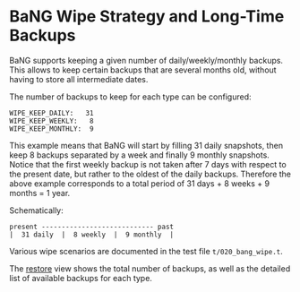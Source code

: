 BaNG Wipe Strategy and Long-Time Backups
========================================

BaNG supports keeping a given number of daily/weekly/monthly backups. This allows to keep certain backups that are several months old, without having to store all intermediate dates.

The number of backups to keep for each type can be configured:

    WIPE_KEEP_DAILY:   31
    WIPE_KEEP_WEEKLY:   8
    WIPE_KEEP_MONTHLY:  9

This example means that BaNG will start by filling 31 daily snapshots, then keep 8 backups separated by a week and finally 9 monthly snapshots. Notice that the first weekly backup is not taken after 7 days with respect to the present date, but rather to the oldest of the daily backups. Therefore the above example corresponds to a total period of 31 days + 8 weeks + 9 months = 1 year.

Schematically:

    present ---------------------------- past
    |  31 daily  |  8 weekly  |  9 monthly  |

Various wipe scenarios are documented in the test file `t/020_bang_wipe.t`.

The [restore](/restore) view shows the total number of backups, as well as the detailed list of available backups for each type.
